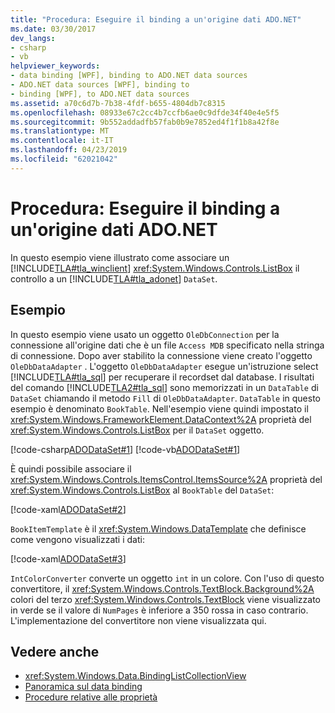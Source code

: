 ```yaml
---
title: "Procedura: Eseguire il binding a un'origine dati ADO.NET"
ms.date: 03/30/2017
dev_langs:
- csharp
- vb
helpviewer_keywords:
- data binding [WPF], binding to ADO.NET data sources
- ADO.NET data sources [WPF], binding to
- binding [WPF], to ADO.NET data sources
ms.assetid: a70c6d7b-7b38-4fdf-b655-4804db7c8315
ms.openlocfilehash: 08933e67c2cc4b7ccfb6ae0c9dfde34f40e4e5f5
ms.sourcegitcommit: 9b552addadfb57fab0b9e7852ed4f1f1b8a42f8e
ms.translationtype: MT
ms.contentlocale: it-IT
ms.lasthandoff: 04/23/2019
ms.locfileid: "62021042"
---
```

# <a name="how-to-bind-to-an-adonet-data-source"></a>Procedura: Eseguire il binding a un'origine dati ADO.NET

In questo esempio viene illustrato come associare un [!INCLUDE[TLA#tla_winclient](../../../../includes/tlasharptla-winclient-md.md)] <xref:System.Windows.Controls.ListBox> il controllo a un [!INCLUDE[TLA#tla_adonet](../../../../includes/tlasharptla-adonet-md.md)] `DataSet`.

## <a name="example"></a>Esempio

In questo esempio viene usato un oggetto `OleDbConnection` per la connessione all'origine dati che è un file `Access MDB` specificato nella stringa di connessione. Dopo aver stabilito la connessione viene creato l'oggetto `OleDbDataAdapter` . L'oggetto `OleDbDataAdapter` esegue un'istruzione select [!INCLUDE[TLA#tla_sql](../../../../includes/tlasharptla-sql-md.md)] per recuperare il recordset dal database. I risultati del comando [!INCLUDE[TLA2#tla_sql](../../../../includes/tla2sharptla-sql-md.md)] sono memorizzati in un `DataTable` di `DataSet` chiamando il metodo `Fill` di `OleDbDataAdapter`. `DataTable` in questo esempio è denominato `BookTable`. Nell'esempio viene quindi impostato il <xref:System.Windows.FrameworkElement.DataContext%2A> proprietà del <xref:System.Windows.Controls.ListBox> per il `DataSet` oggetto.

[!code-csharp[ADODataSet#1](~/samples/snippets/csharp/VS_Snippets_Wpf/ADODataSet/CSharp/Window1.xaml.cs#1)]
[!code-vb[ADODataSet#1](~/samples/snippets/visualbasic/VS_Snippets_Wpf/ADODataSet/VisualBasic/Window1.xaml.vb#1)]

È quindi possibile associare il <xref:System.Windows.Controls.ItemsControl.ItemsSource%2A> proprietà del <xref:System.Windows.Controls.ListBox> al `BookTable` del `DataSet`:

[!code-xaml[ADODataSet#2](~/samples/snippets/csharp/VS_Snippets_Wpf/ADODataSet/CSharp/Window1.xaml#2)]

`BookItemTemplate` è il <xref:System.Windows.DataTemplate> che definisce come vengono visualizzati i dati:

[!code-xaml[ADODataSet#3](~/samples/snippets/csharp/VS_Snippets_Wpf/ADODataSet/CSharp/Window1.xaml#3)]

`IntColorConverter` converte un oggetto `int` in un colore. Con l'uso di questo convertitore, il <xref:System.Windows.Controls.TextBlock.Background%2A> colori del terzo <xref:System.Windows.Controls.TextBlock> viene visualizzato in verde se il valore di `NumPages` è inferiore a 350 rossa in caso contrario. L'implementazione del convertitore non viene visualizzata qui.

## <a name="see-also"></a>Vedere anche

- <xref:System.Windows.Data.BindingListCollectionView>
- [Panoramica sul data binding](data-binding-overview.md)
- [Procedure relative alle proprietà](data-binding-how-to-topics.md)
